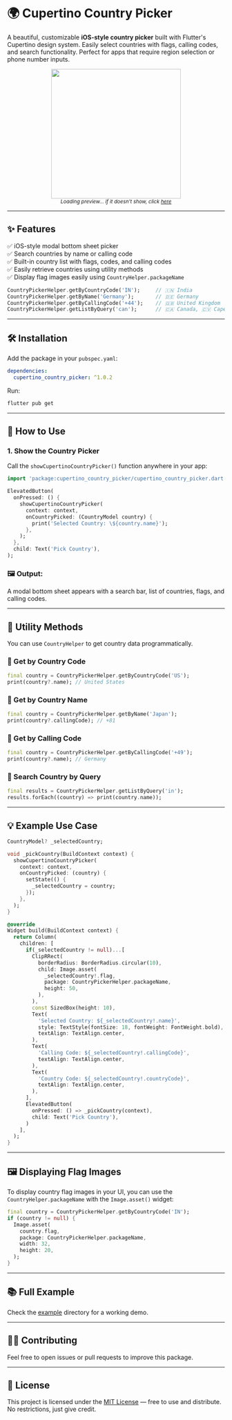 # 🌍 Cupertino Country Picker

A beautiful, customizable **iOS-style country picker** built with Flutter's Cupertino design system. Easily select countries with flags, calling codes, and search functionality. Perfect for apps that require region selection or phone number inputs.

<p align="center">
  <img src="demo.mp4/" width="300"  alt=""/>
  <br />
  <sub><i>Loading preview... if it doesn't show, click <a href="https://github.com/UmangPandav/cupertino_country_picker/blob/master/demo.mp4" target="_blank">here</a></i></sub>
</p>

---

## ✨ Features

✅ iOS-style modal bottom sheet picker  
✅ Search countries by name or calling code  
✅ Built-in country list with flags, codes, and calling codes  
✅ Easily retrieve countries using utility methods  
✅ Display flag images easily using `CountryHelper.packageName`

```dart
CountryPickerHelper.getByCountryCode('IN');     // 🇮🇳 India
CountryPickerHelper.getByName('Germany');       // 🇩🇪 Germany
CountryPickerHelper.getByCallingCode('+44');    // 🇬🇧 United Kingdom
CountryPickerHelper.getListByQuery('can');      // 🇨🇦 Canada, 🇨🇻 Cape Verde, etc.
```

---

## 🛠 Installation

Add the package in your `pubspec.yaml`:

```yaml
dependencies:
  cupertino_country_picker: ^1.0.2
```

Run:

```bash
flutter pub get
```

---

## 🚀 How to Use

### 1. Show the Country Picker

Call the `showCupertinoCountryPicker()` function anywhere in your app:

```dart
import 'package:cupertino_country_picker/cupertino_country_picker.dart';

ElevatedButton(
  onPressed: () {
    showCupertinoCountryPicker(
      context: context,
      onCountryPicked: (CountryModel country) {
        print('Selected Country: \${country.name}');
      },
    );
  },
  child: Text('Pick Country'),
);
```

### 🖼 Output:

A modal bottom sheet appears with a search bar, list of countries, flags, and calling codes.

---

## 🧠 Utility Methods

You can use `CountryHelper` to get country data programmatically.

### 🔹 Get by Country Code

```dart
final country = CountryPickerHelper.getByCountryCode('US');
print(country?.name); // United States
```

### 🔹 Get by Country Name

```dart
final country = CountryPickerHelper.getByName('Japan');
print(country?.callingCode); // +81
```

### 🔹 Get by Calling Code

```dart
final country = CountryPickerHelper.getByCallingCode('+49');
print(country?.name); // Germany
```

### 🔹 Search Country by Query

```dart
final results = CountryPickerHelper.getListByQuery('in');
results.forEach((country) => print(country.name));
```

---

## 💡 Example Use Case

```dart
CountryModel? _selectedCountry;

void _pickCountry(BuildContext context) {
  showCupertinoCountryPicker(
    context: context,
    onCountryPicked: (country) {
      setState(() {
        _selectedCountry = country;
      });
    },
  );
}

@override
Widget build(BuildContext context) {
  return Column(
    children: [
      if(_selectedCountry != null)...[
        ClipRRect(
          borderRadius: BorderRadius.circular(10),
          child: Image.asset(
            _selectedCountry!.flag,
            package: CountryPickerHelper.packageName,
            height: 50,
          ),
        ),
        const SizedBox(height: 10),
        Text(
          'Selected Country: ${_selectedCountry!.name}',
          style: TextStyle(fontSize: 18, fontWeight: FontWeight.bold),
          textAlign: TextAlign.center,
        ),
        Text(
          'Calling Code: ${_selectedCountry!.callingCode}',
          textAlign: TextAlign.center,
        ),
        Text(
          'Country Code: ${_selectedCountry!.countryCode}',
          textAlign: TextAlign.center,
        ),
      ],
      ElevatedButton(
        onPressed: () => _pickCountry(context),
        child: Text('Pick Country'),
      )
    ],
  );
}
```

---

## 🖼 Displaying Flag Images

To display country flag images in your UI, you can use the `CountryHelper.packageName` with the `Image.asset()` widget:

```dart
final country = CountryPickerHelper.getByCountryCode('IN');
if (country != null) {
  Image.asset(
    country.flag,
    package: CountryPickerHelper.packageName,
    width: 32,
    height: 20,
  );
}
```

---

## 📚 Full Example

Check the [example](demo.mp4/) directory for a working demo.

---

## 🧑‍💻 Contributing

Feel free to open issues or pull requests to improve this package.

---

## 📝 License

This project is licensed under the [MIT License](LICENSE) — free to use and distribute. No restrictions, just give credit.

